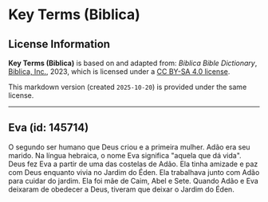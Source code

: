 # Key Terms (Biblica)

## License Information

**Key Terms (Biblica)** is based on and adapted from: _Biblica Bible Dictionary_, [Biblica, Inc.](https://www.biblica.com/), 2023, which is licensed under a [CC BY-SA 4.0 license](https://creativecommons.org/licenses/by-sa/4.0/legalcode.en).

This markdown version (created `2025-10-20`) is provided under the same license.



--------------------------------

## Eva (id: 145714)

O segundo ser humano que Deus criou e a primeira mulher. Adão era seu marido. Na língua hebraica, o nome Eva significa "aquela que dá vida". Deus fez Eva a partir de uma das costelas de Adão. Ela tinha amizade e paz com Deus enquanto vivia no Jardim do Éden. Ela trabalhava junto com Adão para cuidar do jardim. Ela foi mãe de Caim, Abel e Sete. Quando Adão e Eva deixaram de obedecer a Deus, tiveram que deixar o Jardim do Éden.


